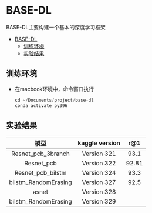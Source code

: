 
# BASE-DL

BASE-DL主要构建一个基本的深度学习框架

- [BASE-DL](#base-dl)
  - [训练环境](#训练环境)
  - [实验结果](#实验结果)


## 训练环境  

- 在macbook环境中，命令窗口执行

    ```python 
    cd ~/Documents/project/base-dl
    conda activate py396
    ```

## 实验结果

|         模型         | kaggle version |  r@1  |
| :------------------: | :------------: | :---: |
|  Resnet_pcb_3branch  |  Version 321   | 93.1  |
|      Resnet_pcb      |  Version 322   | 92.81 |
|  Resnet_pcb_bilstm   |  Version 324   | 93.3  |
| bilstm_RandomErasing |  Version 327   | 92.5  |
|        asnet         |  Version 328   |       |
| bilstm_RandomErasing |  Version 329   |       |



    
    
